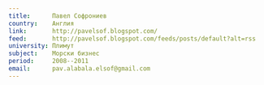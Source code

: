 ```yaml
---
title:      Павел Софрониев
country:    Англия 
link:       http://pavelsof.blogspot.com/
feed:       http://pavelsof.blogspot.com/feeds/posts/default?alt=rss
university: Плимут
subject:    Морски бизнес
period:     2008--2011
email:      pav.alabala.elsof@gmail.com
---
```

